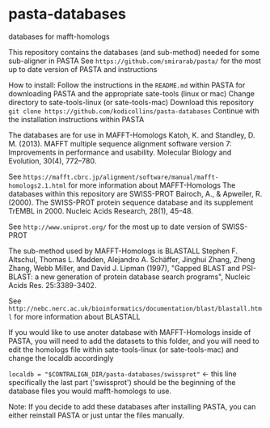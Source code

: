 # pasta-databases
databases for mafft-homologs

This repository contains the databases (and sub-method) needed for some sub-aligner in PASTA
See `https://github.com/smirarab/pasta/` for the most up to date version of PASTA and instructions

How to install:
Follow the instructions in the `README.md` within PASTA for downloading PASTA and the appropriate sate-tools (linux or mac)
Change directory to sate-tools-linux (or sate-tools-mac)
Download this repository `git clone https://github.com/kodicollins/pasta-databases`
Continue with the installation instructions within PASTA

The databases are for use in MAFFT-Homologs
Katoh, K. and Standley, D. M. (2013). MAFFT multiple sequence alignment software
version 7: Improvements in performance and usability. Molecular Biology and
Evolution, 30(4), 772–780.

See `https://mafft.cbrc.jp/alignment/software/manual/mafft-homologs2.1.html` for more information about MAFFT-Homologs
The databases within this repository are SWISS-PROT
Bairoch, A., & Apweiler, R. (2000). 
The SWISS-PROT protein sequence database and its supplement TrEMBL in 2000. 
Nucleic Acids Research, 28(1), 45–48.

See `http://www.uniprot.org/` for the most up to date version of SWISS-PROT

The sub-method used by MAFFT-Homologs is BLASTALL
Stephen F. Altschul, Thomas L. Madden, Alejandro A. Schäffer, Jinghui Zhang, Zheng Zhang, Webb Miller, and David J. Lipman (1997), 
"Gapped BLAST and PSI-BLAST: a new generation of protein database search programs", 
Nucleic Acids Res. 25:3389-3402.

See `http://nebc.nerc.ac.uk/bioinformatics/documentation/blast/blastall.html` for more information about BLASTALL

If you would like to use anoter database with MAFFT-Homologs inside of PASTA, you will need to add the datasets to this folder,
and you will need to edit the homologs file within sate-tools-linux (or sate-tools-mac) and change the localdb accordingly

`localdb = "$CONTRALIGN_DIR/pasta-databases/swissprot"` <- this line specifically
the last part ('swissprot') should be the beginning of the database files you would mafft-homologs to use.

Note:
If you decide to add these databases after installing PASTA, you can either reinstall PASTA or just untar the files manually.

